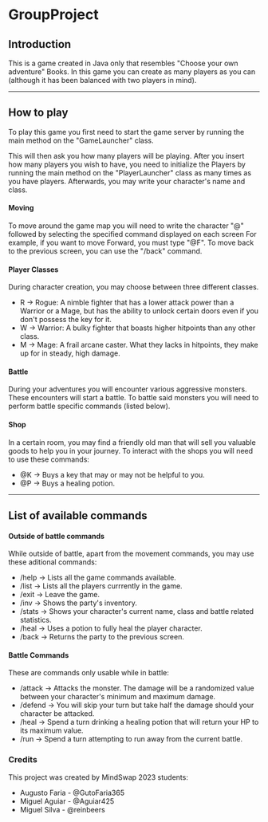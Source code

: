# GroupProject


## Introduction

This is a game created in Java only that resembles "Choose your own adventure" Books.
In this game you can create as many players as you can (although it has been balanced with two players in mind).

***

## How to play

To play this game you first need to start the game server by running the main method on the "GameLauncher" class.

This will then ask you how many players will be playing. After you insert how many players you wish to have, you need to initialize the Players by running
the main method on the "PlayerLauncher" class as many times as you have players.
Afterwards, you may write your character's name and class.

#### Moving

To move around the game map you will need to write the character "@" followed by selecting the specified command displayed on each screen 
For example, if you want to move Forward, you must type "@F".
To move back to the previous screen, you can use the "/back" command.

#### Player Classes

During character creation, you may choose between three different classes.
- R -> Rogue: A nimble fighter that has a lower attack power than a Warrior or a Mage, but has the ability to unlock certain doors even if you don't
              possess the key for it.
- W -> Warrior: A bulky fighter that boasts higher hitpoints than any other class.
- M -> Mage: A frail arcane caster. What they lacks in hitpoints, they make up for in steady, high damage.

#### Battle

During your adventures you will encounter various aggressive monsters. These encounters will start a battle.
To battle said monsters you will need to perform battle specific commands (listed below).


#### Shop

In a certain room, you may find a friendly old man that will sell you valuable goods to help you in your journey.
To interact with the shops you will need to use these commands:
- @K -> Buys a key that may or may not be helpful to you.
- @P -> Buys a healing potion.

***

## List of available commands

#### Outside of battle commands

While outside of battle, apart from the movement commands, you may use these aditional commands:
- /help -> Lists all the game commands available.
- /list -> Lists all the players currrently in the game.
- /exit -> Leave the game.
- /inv -> Shows the party's inventory.
- /stats -> Shows your character's current name, class and battle related statistics.
- /heal -> Uses a potion to fully heal the player character.
- /back -> Returns the party to the previous screen.

#### Battle Commands

These are commands only usable while in battle:
- /attack  -> Attacks the monster. The damage will be a randomized value between your character's minimum and maximum damage.
- /defend -> You will skip your turn but take half the damage should your character be attacked.
- /heal -> Spend a turn drinking a healing potion that will return your HP to its maximum value.
- /run -> Spend a turn attempting to run away from the current battle.



### Credits 

This project was created by MindSwap 2023 students:
- Augusto Faria - @GutoFaria365
- Miguel Aguiar - @Aguiar425
- Miguel Silva - @reinbeers

